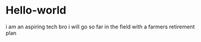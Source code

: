 # Hello-world
i am an aspiring tech bro
i will go so far in the field
with a farmers retirement plan

